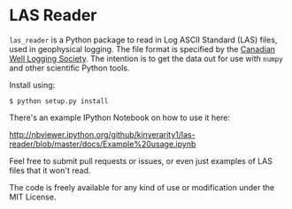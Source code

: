 LAS Reader
==========

``las_reader`` is a Python package to read in Log ASCII Standard (LAS) files, used in geophysical 
logging. The file format is specified by the 
[Canadian Well Logging Society](http://www.cwls.org/las/). The intention is to get the data out for use with ``numpy`` and other scientific Python tools.

Install using:

    $ python setup.py install

There's an example IPython Notebook on how to use it here: 

http://nbviewer.ipython.org/github/kinverarity1/las-reader/blob/master/docs/Example%20usage.ipynb

Feel free to submit pull requests or issues, or even just examples of LAS files that it won't read.

The code is freely available for any kind of use or modification under the MIT License.
